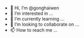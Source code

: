 - 👋 Hi, I’m @gonghaiwen
- 👀 I’m interested in ...
- 🌱 I’m currently learning ...
- 💞️ I’m looking to collaborate on ...
- 📫 How to reach me ...

<!---
gonghaiwen/gonghaiwen is a ✨ special ✨ repository because its `README.md` (this file) appears on your GitHub profile.
You can click the Preview link to take a look at your changes.
--->

